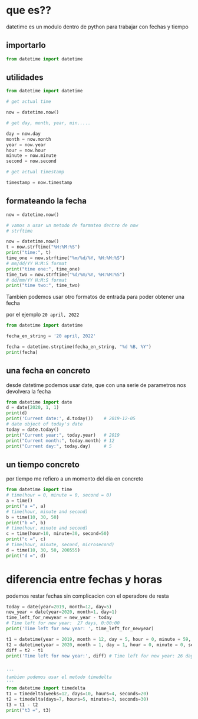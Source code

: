 # que es??
datetime es un modulo dentro de python para trabajar con fechas y tiempo

## importarlo

```python
from datetime import datetime
```

## utilidades

```python
from datetime import datetime

# get actual time

now = datetime.now()

# get day, month, year, min.....

day = now.day
month = now.month
year = now.year
hour = now.hour
minute = now.minute
second = now.second

# get actual timestamp

timestamp = now.timestamp

```

## formateando la fecha

```python
now = datetime.now()

# vamos a usar un metodo de formateo dentro de now
# strftime

now = datetime.now()
t = now.strftime("%H:%M:%S")
print("time:", t)
time_one = now.strftime("%m/%d/%Y, %H:%M:%S")
# mm/dd/YY H:M:S format
print("time one:", time_one)
time_two = now.strftime("%d/%m/%Y, %H:%M:%S")
# dd/mm/YY H:M:S format
print("time two:", time_two)

```

Tambien podemos usar otro formatos de entrada para poder obtener una fecha

por el ejemplo `20 april, 2022` 

```python
from datetime import datetime

fecha_en_string = '20 april, 2022'

fecha = datetime.strptime(fecha_en_string, "%d %B, %Y")
print(fecha)

```

## una fecha en concreto

desde datetime podemos usar date, que con una serie de parametros nos devolvera la fecha

```python
from datetime import date
d = date(2020, 1, 1)
print(d)
print('Current date:', d.today())    # 2019-12-05
# date object of today's date
today = date.today()
print("Current year:", today.year)   # 2019
print("Current month:", today.month) # 12
print("Current day:", today.day)     # 5
```

## un tiempo concreto

por tiempo me refiero a un momento del dia en concreto

```python
from datetime import time
# time(hour = 0, minute = 0, second = 0)
a = time()
print("a =", a)
# time(hour, minute and second)
b = time(10, 30, 50)
print("b =", b)
# time(hour, minute and second)
c = time(hour=10, minute=30, second=50)
print("c =", c)
# time(hour, minute, second, microsecond)
d = time(10, 30, 50, 200555)
print("d =", d)
```
# diferencia entre fechas y horas

podemos restar fechas sin complicacion con el operadore de resta

```python
today = date(year=2019, month=12, day=5)
new_year = date(year=2020, month=1, day=1)
time_left_for_newyear = new_year - today
# Time left for new year:  27 days, 0:00:00
print('Time left for new year: ', time_left_for_newyear)

t1 = datetime(year = 2019, month = 12, day = 5, hour = 0, minute = 59, second = 0)
t2 = datetime(year = 2020, month = 1, day = 1, hour = 0, minute = 0, second = 0)
diff = t2 - t1
print('Time left for new year:', diff) # Time left for new year: 26 days, 23: 01: 00


'''
tambien podemos usar el metodo timedelta 
'''
from datetime import timedelta
t1 = timedelta(weeks=12, days=10, hours=4, seconds=20)
t2 = timedelta(days=7, hours=5, minutes=3, seconds=30)
t3 = t1 - t2
print("t3 =", t3)

```

